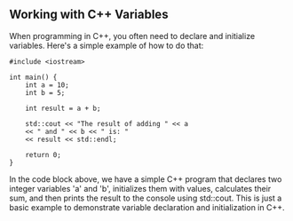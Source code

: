 ## Working with C++ Variables

When programming in C++, you often need to declare and initialize variables. Here's a simple example of how to do that:

```
#include <iostream>

int main() {
    int a = 10; 
    int b = 5;  
    
    int result = a + b; 
    
    std::cout << "The result of adding " << a 
    << " and " << b << " is: " 
    << result << std::endl;
    
    return 0;
}
```

In the code block above, we have a simple C++ program that declares two integer variables 'a' and 'b', initializes them with values, calculates their sum, and then prints the result to the console using std::cout. This is just a basic example to demonstrate variable declaration and initialization in C++.